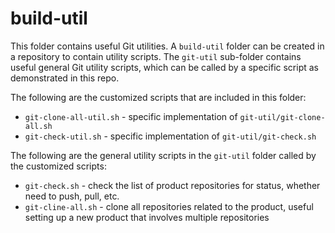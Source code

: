 # build-util #

This folder contains useful Git utilities.
A `build-util` folder can be created in a repository to contain utility scripts.
The `git-util` sub-folder contains useful general Git utility scripts,
which can be called by a specific script as demonstrated in this repo.

The following are the customized scripts that are included in this folder:

* `git-clone-all-util.sh` - specific implementation of `git-util/git-clone-all.sh`
* `git-check-util.sh` - specific implementation of `git-util/git-check.sh`

The following are the general utility scripts in the `git-util` folder
called by the customized scripts:

* `git-check.sh` - check the list of product repositories for status,
whether need to push, pull, etc.
* `git-cline-all.sh` - clone all repositories related to the product,
useful setting up a new product that involves multiple repositories
